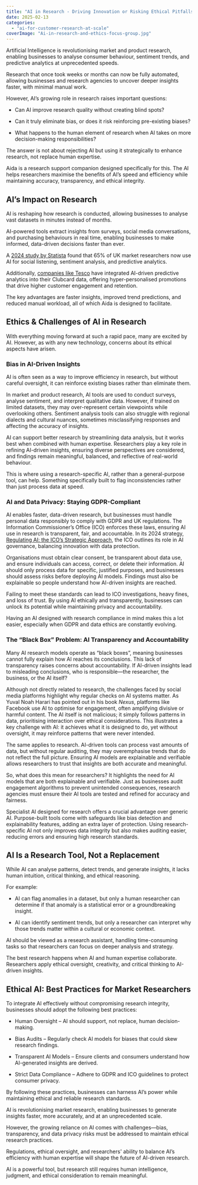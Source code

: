 ```yaml
---
title: "AI in Research - Driving Innovation or Risking Ethical Pitfalls?"
date: 2025-02-13
categories: 
  - "ai-for-customer-research-at-scale"
coverImage: "Ai-in-research-and-ethics-focus-group.jpg"
---
```


Artificial Intelligence is revolutionising market and product research, enabling businesses to analyse consumer behaviour, sentiment trends, and predictive analytics at unprecedented speeds.

Research that once took weeks or months can now be fully automated, allowing businesses and research agencies to uncover deeper insights faster, with minimal manual work.

However, AI’s growing role in research raises important questions:

- Can AI improve research quality without creating blind spots?

- Can it truly eliminate bias, or does it risk reinforcing pre-existing biases?

- What happens to the human element of research when AI takes on more decision-making responsibilities?

The answer is not about rejecting AI but using it strategically to enhance research, not replace human expertise.

Aida is a research support companion designed specifically for this. The AI helps researchers maximise the benefits of AI’s speed and efficiency while maintaining accuracy, transparency, and ethical integrity.

## **AI’s Impact on Research**

AI is reshaping how research is conducted, allowing businesses to analyse vast datasets in minutes instead of months.

AI-powered tools extract insights from surveys, social media conversations, and purchasing behaviours in real time, enabling businesses to make informed, data-driven decisions faster than ever.

A [2024 study by Statista](https://www.statista.com/statistics/1480115/ai-marketing-uk/) found that 65% of UK market researchers now use AI for social listening, sentiment analysis, and predictive analytics.

Additionally, [companies like Tesco](https://www.thegrocer.co.uk/news/tesco-exploring-how-ai-could-nudge-clubcard-customers/695600.article) have integrated AI-driven predictive analytics into their Clubcard data, offering hyper-personalised promotions that drive higher customer engagement and retention.

The key advantages are faster insights, improved trend predictions, and reduced manual workload, all of which Aida is designed to facilitate.

## Ethics & Challenges of AI in Research

With everything moving forward at such a rapid pace, many are excited by AI. However, as with any new technology, concerns about its ethical aspects have arisen. 

### Bias in AI-Driven Insights

AI is often seen as a way to improve efficiency in research, but without careful oversight, it can reinforce existing biases rather than eliminate them.

In market and product research, AI tools are used to conduct surveys, analyse sentiment, and interpret qualitative data. However, if trained on limited datasets, they may over-represent certain viewpoints while overlooking others. Sentiment analysis tools can also struggle with regional dialects and cultural nuances, sometimes misclassifying responses and affecting the accuracy of insights.

AI can support better research by streamlining data analysis, but it works best when combined with human expertise. Researchers play a key role in refining AI-driven insights, ensuring diverse perspectives are considered, and findings remain meaningful, balanced, and reflective of real-world behaviour.

This is where using a research-specific AI, rather than a general-purpose tool, can help. Something specifically built to flag inconsistencies rather than just process data at speed.

### AI and Data Privacy: Staying GDPR-Compliant

AI enables faster, data-driven research, but businesses must handle personal data responsibly to comply with GDPR and UK regulations. The Information Commissioner’s Office (ICO) enforces these laws, ensuring AI use in research is transparent, fair, and accountable. In its 2024 strategy, [Regulating AI: the ICO’s Strategic Approach](https://ico.org.uk/media2/migrated/4029424/regulating-ai-the-icos-strategic-approach.pdf), the ICO outlines its role in AI governance, balancing innovation with data protection.

Organisations must obtain clear consent, be transparent about data use, and ensure individuals can access, correct, or delete their information. AI should only process data for specific, justified purposes, and businesses should assess risks before deploying AI models. Findings must also be explainable so people understand how AI-driven insights are reached.

Failing to meet these standards can lead to ICO investigations, heavy fines, and loss of trust. By using AI ethically and transparently, businesses can unlock its potential while maintaining privacy and accountability.

Having an AI designed with research compliance in mind makes this a lot easier, especially when GDPR and data ethics are constantly evolving.

### The “Black Box” Problem: AI Transparency and Accountability

Many AI research models operate as “black boxes”, meaning businesses cannot fully explain how AI reaches its conclusions. This lack of transparency raises concerns about accountability. If AI-driven insights lead to misleading conclusions, who is responsible—the researcher, the business, or the AI itself?

Although not directly related to research, the challenges faced by social media platforms highlight why regular checks on AI systems matter. As Yuval Noah Harari has pointed out in his book _Nexus_, platforms like Facebook use AI to optimise for engagement, often amplifying divisive or harmful content. The AI itself is not malicious; it simply follows patterns in data, prioritising interaction over ethical considerations. This illustrates a key challenge with AI: it achieves what it is designed to do, yet without oversight, it may reinforce patterns that were never intended.

The same applies to research. AI-driven tools can process vast amounts of data, but without regular auditing, they may overemphasise trends that do not reflect the full picture. Ensuring AI models are explainable and verifiable allows researchers to trust that insights are both accurate and meaningful.

So, what does this mean for researchers? It highlights the need for AI models that are both explainable and verifiable. Just as businesses audit engagement algorithms to prevent unintended consequences, research agencies must ensure their AI tools are tested and refined for accuracy and fairness.

Specialist AI designed for research offers a crucial advantage over generic AI. Purpose-built tools come with safeguards like bias detection and explainability features, adding an extra layer of protection. Using research-specific AI not only improves data integrity but also makes auditing easier, reducing errors and ensuring high research standards.

## AI Is a Research Tool, Not a Replacement

While AI can analyse patterns, detect trends, and generate insights, it lacks human intuition, critical thinking, and ethical reasoning.

For example:

- AI can flag anomalies in a dataset, but only a human researcher can determine if that anomaly is a statistical error or a groundbreaking insight.

- AI can identify sentiment trends, but only a researcher can interpret why those trends matter within a cultural or economic context.

AI should be viewed as a research assistant, handling time-consuming tasks so that researchers can focus on deeper analysis and strategy.

The best research happens when AI and human expertise collaborate. Researchers apply ethical oversight, creativity, and critical thinking to AI-driven insights.

## Ethical AI: Best Practices for Market Researchers

To integrate AI effectively without compromising research integrity, businesses should adopt the following best practices:

- Human Oversight – AI should support, not replace, human decision-making.  
    

- Bias Audits – Regularly check AI models for biases that could skew research findings.  
    

- Transparent AI Models – Ensure clients and consumers understand how AI-generated insights are derived.  
    

- Strict Data Compliance – Adhere to GDPR and ICO guidelines to protect consumer privacy.

By following these practices, businesses can harness AI’s power while maintaining ethical and reliable research standards.

AI is revolutionising market research, enabling businesses to generate insights faster, more accurately, and at an unprecedented scale.

However, the growing reliance on AI comes with challenges—bias, transparency, and data privacy risks must be addressed to maintain ethical research practices.

Regulations, ethical oversight, and researchers' ability to balance AI’s efficiency with human expertise will shape the future of AI-driven research.

AI is a powerful tool, but research still requires human intelligence, judgment, and ethical consideration to remain meaningful.
